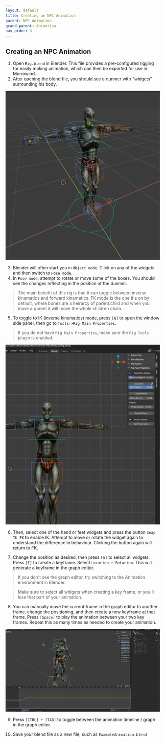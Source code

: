 ```yaml
---
layout: default
title: Creating an NPC Animation
parent: NPC Animation
grand_parent: Animation
nav_order: 3
---
```


## Creating an NPC Animation

1. Open `Rig.blend` in Blender. This file provides a pre-configured rigging for easily making animation, which can then be exported for use in Morrowind.
2. After opening the blend file, you should see a dunmer with "widgets" surrounding his body.

![Image of Dunmer body widgets.](./images/dunmer-widgets.png)

3. Blender will often start you in `Object mode`. Click on any of the widgets and then switch to `Pose mode`.
4. In `Pose mode`, attempt to rotate or move some of the boxes. You should see the changes reflecting in the position of the dunmer.

> The main benefit of this rig is that it can toggle between inverse kinematics and forward kinematics. FK mode is the one it's on by default, where bones are a heirarcy of parent:child and when you move a parent it will move the whole children chain.

5. To toggle to IK (inverse kinematics) mode, press `[N]` to open the window side panel, then go to `Tools->Rig Main Properties`.

> If you do not have `Rig Main Properties`, make sure the `Rig Tools` plugin is enabled.

![Image of side panel.](./images/dunmer-sidepanel.png)

6. Then, select one of the hand or feet widgets and press the button `Snap IK-FK` to enable IK. Attempt to move or rotate the widget again to understand the difference in behaviour. Clicking the button again will return to FK.

7. Change the position as desired, then press `[A]` to select all widgets. Press `[I]` to create a keyframe. Select `Location + Rotation`. This will generate a keyframe in the graph editor.

> If you don't see the graph editor, try switching to the Animation environment in Blender.

> Make sure to select all widgets when creating a key frame, or you'll lose that part of your animation.

8. You can manually move the current frame in the graph editor to another frame, change the positioning, and then create a new keyframe at that frame. Press `[Space]` to play the animation between your two key frames. Repeat this as many times as needed to create your animation.

![Image of animated dunmer.](./images/dunmer-animated.png)

9. Press `[CTRL] + [TAB]` to toggle between the animation timeline / graph in the graph editor.

10. Save your blend file as a new file, such as `ExampleAnimation.blend`
